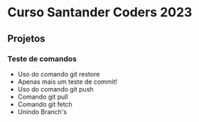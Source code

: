 # Curso Santander Coders 2023

## Projetos 

### Teste de comandos

* Uso do comando git restore
* Apenas mais um teste de commit!
* Uso do comando git push
* Comando git pull
* Comando git fetch
* Unindo Branch's 
